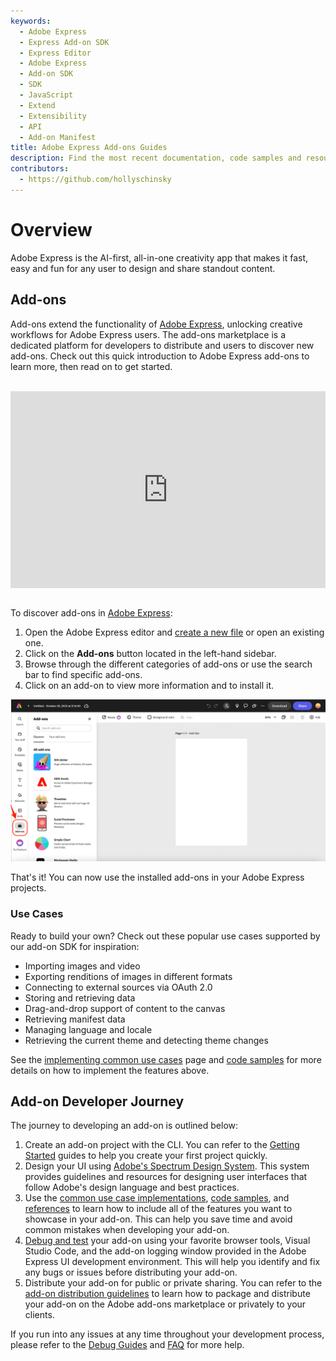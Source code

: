 ```yaml
---
keywords:
  - Adobe Express
  - Express Add-on SDK
  - Express Editor
  - Adobe Express
  - Add-on SDK
  - SDK
  - JavaScript
  - Extend
  - Extensibility
  - API
  - Add-on Manifest
title: Adobe Express Add-ons Guides
description: Find the most recent documentation, code samples and resources for building add-ons for Adobe Express.
contributors:
  - https://github.com/hollyschinsky
---
```

<Hero slots="heading, text" background="rgb(138, 43, 226)"/>

# Overview

Adobe Express is the AI-first, all-in-one creativity app that makes it fast, easy and fun for any user to design and share standout content.

## Add-ons

Add-ons extend the functionality of [Adobe Express](https://new.express.adobe.com/), unlocking creative workflows for Adobe Express users. The add-ons marketplace is a dedicated platform for developers to distribute and users to discover new add-ons. Check out this quick introduction to Adobe Express add-ons to learn more, then read on to get started. <br/><br/>

<div style="display: flex; justify-content: center;">
  <iframe width="560" height="315" src="https://www.youtube.com/embed/CHBiTTN1neE" title="Introduction to Adobe Express Add-ons" frameborder="0" allow="accelerometer; autoplay; clipboard-write; encrypted-media; gyroscope; picture-in-picture; web-share" allowfullscreen></iframe>
</div><br/>

To discover add-ons in [Adobe Express](https://new.express.adobe.com/new):

1. Open the Adobe Express editor and [create a new file](https://new.express.adobe.com/new) or open an existing one.
2. Click on the **Add-ons** button located in the left-hand sidebar.
3. Browse through the different categories of add-ons or use the search bar to find specific add-ons.
4. Click on an add-on to view more information and to install it.

![discover add-ons image](../images/discover.png)

That's it! You can now use the installed add-ons in your Adobe Express projects.

### Use Cases

Ready to build your own? Check out these popular use cases supported by our add-on SDK for inspiration:

- Importing images and video
- Exporting renditions of images in different formats
- Connecting to external sources via OAuth 2.0
- Storing and retrieving data
- Drag-and-drop support of content to the canvas
- Retrieving manifest data
- Managing language and locale
- Retrieving the current theme and detecting theme changes

See the [implementing common use cases](develop) page and [code samples](../samples.md) for more details on how to implement the features above.

## Add-on Developer Journey

The journey to developing an add-on is outlined below:

1. Create an add-on project with the CLI. You can refer to the [Getting Started](./getting_started/) guides to help you create your first project quickly.
2. Design your UI using [Adobe's Spectrum Design System](https://spectrum.adobe.com/). This system provides guidelines and resources for designing user interfaces that follow Adobe's design language and best practices.
3. Use the [common use case implementations](./develop/), [code samples](../samples.md), and [references](../references/) to learn how to include all of the features you want to showcase in your add-on. This can help you save time and avoid common mistakes when developing your add-on.
4. [Debug and test](./debug/) your add-on using your favorite browser tools, Visual Studio Code, and the add-on logging window provided in the Adobe Express UI development environment. This will help you identify and fix any bugs or issues before distributing your add-on.
5. Distribute your add-on for public or private sharing. You can refer to the [add-on distribution guidelines](./distribute/) to learn how to package and distribute your add-on on the Adobe add-ons marketplace or privately to your clients.

If you run into any issues at any time throughout your development process, please refer to the [Debug Guides](../guides/debug/) and [FAQ](../guides/faq.md) for more help.
